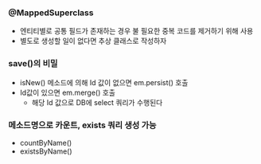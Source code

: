 ### @MappedSuperclass
* 엔티티별로 공통 필드가 존재하는 경우 불 필요한 중복 코드를 제거하기 위해 사용
* 별도로 생성할 일이 없다면 추상 클래스로 작성하자

### save()의 비밀
* isNew() 메소드에 의해 Id 값이 없으면 em.persist() 호출
* Id값이 있으면 em.merge() 호출
  * 해당 Id 값으로 DB에 select 쿼리가 수행된다

### 메소드명으로 카운트, exists 쿼리 생성 가능
* countByName()
* existsByName()